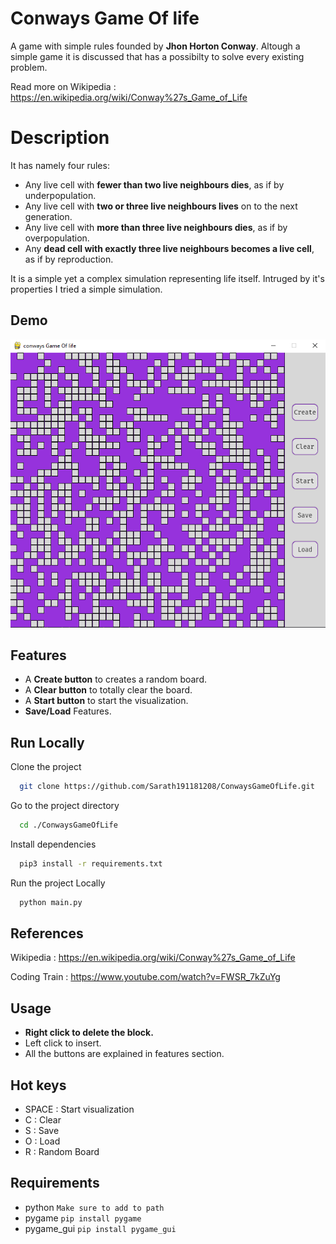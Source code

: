 # Conways Game Of life

A game with simple rules founded by **Jhon Horton Conway**. Altough a simple game it is discussed that has a possibilty to solve every existing problem.

Read more on Wikipedia : https://en.wikipedia.org/wiki/Conway%27s_Game_of_Life

# Description

It has namely four rules:

- Any live cell with **fewer than two live neighbours dies**, as if by underpopulation.
- Any live cell with **two or three live neighbours lives** on to the next generation.
- Any live cell with **more than three live neighbours dies**, as if by overpopulation.
- Any **dead cell with exactly three live neighbours becomes a live cell**, as if by reproduction.

It is a simple yet a complex simulation representing life itself. Intruged by it's properties I tried a simple simulation.

## Demo

![Image](https://github.com/Sarath191181208/ConwaysGameOfLife/blob/master/images/Screenshot.png)

## Features

- A **Create button** to creates a random board.
- A **Clear button** to totally clear the board.
- A **Start button** to start the visualization.
- **Save/Load** Features.

## Run Locally

Clone the project

```bash
  git clone https://github.com/Sarath191181208/ConwaysGameOfLife.git
```

Go to the project directory

```bash
  cd ./ConwaysGameOfLife
```

Install dependencies

```bash
  pip3 install -r requirements.txt
```

Run the project Locally

```bash
  python main.py
```

## References

Wikipedia : https://en.wikipedia.org/wiki/Conway%27s_Game_of_Life

Coding Train : https://www.youtube.com/watch?v=FWSR_7kZuYg

## Usage

- **Right click to delete the block.**
- Left click to insert.
- All the buttons are explained in features section.

## Hot keys

- SPACE : Start visualization
- C : Clear
- S : Save
- O : Load
- R : Random Board

## Requirements

- python `Make sure to add to path`
- pygame `pip install pygame`
- pygame_gui `pip install pygame_gui`
